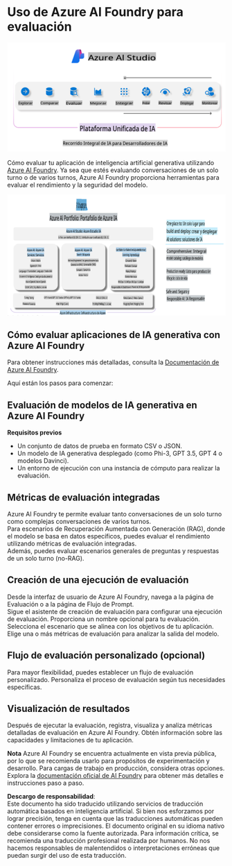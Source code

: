 # **Uso de Azure AI Foundry para evaluación**

![aistudo](../../../../../translated_images/AIFoundry.61da8c74bccc0241ce9a4cb53a170912245871de9235043afcb796ccbc076fdc.es.png)

Cómo evaluar tu aplicación de inteligencia artificial generativa utilizando [Azure AI Foundry](https://ai.azure.com?WT.mc_id=aiml-138114-kinfeylo). Ya sea que estés evaluando conversaciones de un solo turno o de varios turnos, Azure AI Foundry proporciona herramientas para evaluar el rendimiento y la seguridad del modelo.

![aistudo](../../../../../translated_images/AIPortfolio.5aaa2b25e9157624a4542fe041d66a96a1c1ec6007e4e5aadd926c6ec8ce18b3.es.png)

## Cómo evaluar aplicaciones de IA generativa con Azure AI Foundry
Para obtener instrucciones más detalladas, consulta la [Documentación de Azure AI Foundry](https://learn.microsoft.com/azure/ai-studio/how-to/evaluate-generative-ai-app?WT.mc_id=aiml-138114-kinfeylo).

Aquí están los pasos para comenzar:

## Evaluación de modelos de IA generativa en Azure AI Foundry

**Requisitos previos**

- Un conjunto de datos de prueba en formato CSV o JSON.
- Un modelo de IA generativa desplegado (como Phi-3, GPT 3.5, GPT 4 o modelos Davinci).
- Un entorno de ejecución con una instancia de cómputo para realizar la evaluación.

## Métricas de evaluación integradas

Azure AI Foundry te permite evaluar tanto conversaciones de un solo turno como complejas conversaciones de varios turnos.  
Para escenarios de Recuperación Aumentada con Generación (RAG), donde el modelo se basa en datos específicos, puedes evaluar el rendimiento utilizando métricas de evaluación integradas.  
Además, puedes evaluar escenarios generales de preguntas y respuestas de un solo turno (no-RAG).

## Creación de una ejecución de evaluación

Desde la interfaz de usuario de Azure AI Foundry, navega a la página de Evaluación o a la página de Flujo de Prompt.  
Sigue el asistente de creación de evaluación para configurar una ejecución de evaluación. Proporciona un nombre opcional para tu evaluación.  
Selecciona el escenario que se alinea con los objetivos de tu aplicación.  
Elige una o más métricas de evaluación para analizar la salida del modelo.

## Flujo de evaluación personalizado (opcional)

Para mayor flexibilidad, puedes establecer un flujo de evaluación personalizado. Personaliza el proceso de evaluación según tus necesidades específicas.

## Visualización de resultados

Después de ejecutar la evaluación, registra, visualiza y analiza métricas detalladas de evaluación en Azure AI Foundry. Obtén información sobre las capacidades y limitaciones de tu aplicación.

**Nota** Azure AI Foundry se encuentra actualmente en vista previa pública, por lo que se recomienda usarlo para propósitos de experimentación y desarrollo. Para cargas de trabajo en producción, considera otras opciones. Explora la [documentación oficial de AI Foundry](https://learn.microsoft.com/azure/ai-studio/?WT.mc_id=aiml-138114-kinfeylo) para obtener más detalles e instrucciones paso a paso.

**Descargo de responsabilidad**:  
Este documento ha sido traducido utilizando servicios de traducción automática basados en inteligencia artificial. Si bien nos esforzamos por lograr precisión, tenga en cuenta que las traducciones automáticas pueden contener errores o imprecisiones. El documento original en su idioma nativo debe considerarse como la fuente autorizada. Para información crítica, se recomienda una traducción profesional realizada por humanos. No nos hacemos responsables de malentendidos o interpretaciones erróneas que puedan surgir del uso de esta traducción.